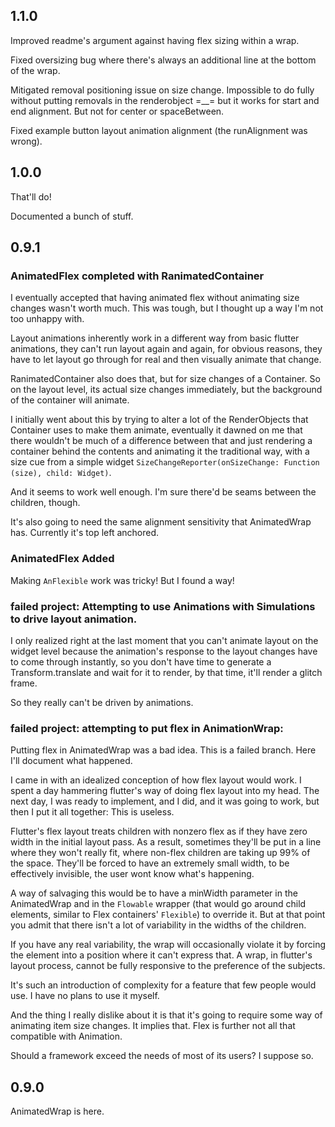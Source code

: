 
## 1.1.0

Improved readme's argument against having flex sizing within a wrap.

Fixed oversizing bug where there's always an additional line at the bottom of the wrap.

Mitigated removal positioning issue on size change. Impossible to do fully without putting removals in the renderobject =__= but it works for start and end alignment. But not for center or spaceBetween.

Fixed example button layout animation alignment (the runAlignment was wrong).

## 1.0.0

That'll do!

Documented a bunch of stuff.

## 0.9.1

### AnimatedFlex completed with RanimatedContainer

I eventually accepted that having animated flex without animating size changes wasn't worth much. This was tough, but I thought up a way I'm not too unhappy with.

Layout animations inherently work in a different way from basic flutter animations, they can't run layout again and again, for obvious reasons, they have to let layout go through for real and then visually animate that change.

RanimatedContainer also does that, but for size changes of a Container. So on the layout level, its actual size changes immediately, but the background of the container will animate.

I initially went about this by trying to alter a lot of the RenderObjects that Container uses to make them animate, eventually it dawned on me that there wouldn't be much of a difference between that and just rendering a container behind the contents and animating it the traditional way, with a size cue from a simple widget `SizeChangeReporter(onSizeChange: Function (size), child: Widget)`.

And it seems to work well enough. I'm sure there'd be seams between the children, though.

It's also going to need the same alignment sensitivity that AnimatedWrap has. Currently it's top left anchored.

### AnimatedFlex Added

Making `AnFlexible` work was tricky! But I found a way!

### failed project: Attempting to use Animation<Offset>s with Simulations to drive layout animation.

I only realized right at the last moment that you can't animate layout on the widget level because the animation's response to the layout changes have to come through instantly, so you don't have time to generate a Transform.translate and wait for it to render, by that time, it'll render a glitch frame.

So they really can't be driven by animations.

### failed project: attempting to put flex in AnimationWrap:

Putting flex in AnimatedWrap was a bad idea. This is a failed branch. Here I'll document what happened.

I came in with an idealized conception of how flex layout would work. I spent a day hammering flutter's way of doing flex layout into my head. The next day, I was ready to implement, and I did, and it was going to work, but then I put it all together: This is useless.

Flutter's flex layout treats children with nonzero flex as if they have zero width in the initial layout pass. As a result, sometimes they'll be put in a line where they won't really fit, where non-flex children are taking up 99% of the space. They'll be forced to have an extremely small width, to be effectively invisible, the user wont know what's happening.

A way of salvaging this would be to have a minWidth parameter in the AnimatedWrap and in the `Flowable` wrapper (that would go around child elements, similar to Flex containers' `Flexible`) to override it. But at that point you admit that there isn't a lot of variability in the widths of the children.

If you have any real variability, the wrap will occasionally violate it by forcing the element into a position where it can't express that. A wrap, in flutter's layout process, cannot be fully responsive to the preference of the subjects.

It's such an introduction of complexity for a feature that few people would use. I have no plans to use it myself.

And the thing I really dislike about it is that it's going to require some way of animating item size changes. It implies that. Flex is further not all that compatible with Animation.

Should a framework exceed the needs of most of its users? I suppose so.

## 0.9.0

AnimatedWrap is here.